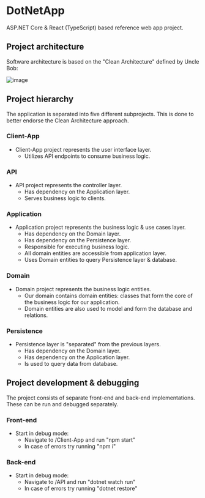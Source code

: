 # DotNetApp

ASP.NET Core & React (TypeScript) based reference web app project.

## Project architecture 

Software architecture is based on the "Clean Architecture" defined by Uncle Bob:

![image](https://user-images.githubusercontent.com/10494986/139955997-b575c13e-f631-4f61-b289-c9e25d409d2b.png)

## Project hierarchy

The application is separated into five different subprojects. This is done to better endorse the Clean Architecture approach.

### Client-App
* Client-App project represents the user interface layer.
  * Utilizes API endpoints to consume business logic.

### API 
* API project represents the controller layer.
  * Has dependency on the Application layer.
  * Serves business logic to clients.
    
### Application
* Application project represents the business logic & use cases layer.
  * Has dependency on the Domain layer.
  * Has dependency on the Persistence layer.
  * Responsible for executing business logic.
  * All domain entities are accessible from application layer.
  * Uses Domain entities to query Persistence layer & database.
    
### Domain 
* Domain project represents the business logic entities.
  * Our domain contains domain entities: classes that form the core of the business logic for our application.
  * Domain entities are also used to model and form the database and relations.
    
### Persistence
* Persistence layer is "separated" from the previous layers.
  * Has dependency on the Domain layer.
  * Has dependency on the Application layer.
  * Is used to query data from database.

## Project development & debugging

The project consists of separate front-end and back-end implementations. These can be run and debugged separately.

### Front-end
 * Start in debug mode:
    * Navigate to /Client-App and run "npm start"
    * In case of errors try running "npm i" 

### Back-end
 * Start in debug mode:
   * Navigate to /API and run "dotnet watch run"
   * In case of errors try running "dotnet restore" 